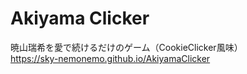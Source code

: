 # Akiyama Clicker

暁山瑞希を愛で続けるだけのゲーム（CookieClicker風味）<br>
https://sky-nemonemo.github.io/AkiyamaClicker